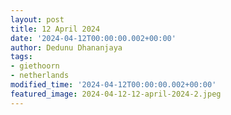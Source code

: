 ```yaml
---
layout: post
title: 12 April 2024
date: '2024-04-12T00:00:00.002+00:00'
author: Dedunu Dhananjaya
tags:
- giethoorn
- netherlands
modified_time: '2024-04-12T00:00:00.002+00:00'
featured_image: 2024-04-12-12-april-2024-2.jpeg
---
```

